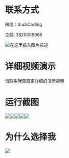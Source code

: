 # 联系方式

微信：duckCoding

企鹅: 3820006966

![在这里插入图片描述](http://upload.cxycsx.vip/91ab4bcb4f2c4c6db86365bb6d6e9c62.jpeg)

# 详细视频演示

请联系我获取更详细的演示视频

# 运行截图

![](http://www.bysj52.com/uploadfile/ueditor/image/202306/%E6%AF%95%E8%AE%BEssm468%E5%9F%BA%E4%BA%8ESSM%E7%9A%84%E5%B0%8F%E7%A0%81%E5%88%9B%E5%AE%A2%E6%95%99%E8%82%B2%E6%95%99%E5%AD%A6%E8%B5%84%E6%BA%90%E5%BA%93%E7%9A%84+vue%E6%AF%95%E4%B8%9A%E8%AE%BE%E8%AE%A1/1.png)![](http://www.bysj52.com/uploadfile/ueditor/image/202306/%E6%AF%95%E8%AE%BEssm468%E5%9F%BA%E4%BA%8ESSM%E7%9A%84%E5%B0%8F%E7%A0%81%E5%88%9B%E5%AE%A2%E6%95%99%E8%82%B2%E6%95%99%E5%AD%A6%E8%B5%84%E6%BA%90%E5%BA%93%E7%9A%84+vue%E6%AF%95%E4%B8%9A%E8%AE%BE%E8%AE%A1/3.png)![](http://www.bysj52.com/uploadfile/ueditor/image/202306/%E6%AF%95%E8%AE%BEssm468%E5%9F%BA%E4%BA%8ESSM%E7%9A%84%E5%B0%8F%E7%A0%81%E5%88%9B%E5%AE%A2%E6%95%99%E8%82%B2%E6%95%99%E5%AD%A6%E8%B5%84%E6%BA%90%E5%BA%93%E7%9A%84+vue%E6%AF%95%E4%B8%9A%E8%AE%BE%E8%AE%A1/5.png)![](http://www.bysj52.com/uploadfile/ueditor/image/202306/%E6%AF%95%E8%AE%BEssm468%E5%9F%BA%E4%BA%8ESSM%E7%9A%84%E5%B0%8F%E7%A0%81%E5%88%9B%E5%AE%A2%E6%95%99%E8%82%B2%E6%95%99%E5%AD%A6%E8%B5%84%E6%BA%90%E5%BA%93%E7%9A%84+vue%E6%AF%95%E4%B8%9A%E8%AE%BE%E8%AE%A1/2.png)![](http://www.bysj52.com/uploadfile/ueditor/image/202306/%E6%AF%95%E8%AE%BEssm468%E5%9F%BA%E4%BA%8ESSM%E7%9A%84%E5%B0%8F%E7%A0%81%E5%88%9B%E5%AE%A2%E6%95%99%E8%82%B2%E6%95%99%E5%AD%A6%E8%B5%84%E6%BA%90%E5%BA%93%E7%9A%84+vue%E6%AF%95%E4%B8%9A%E8%AE%BE%E8%AE%A1/4.png)

# 为什么选择我

![](http://upload.cxycsx.vip/%E7%A8%8B%E5%BA%8F%E8%AE%BE%E8%AE%A1.png)

